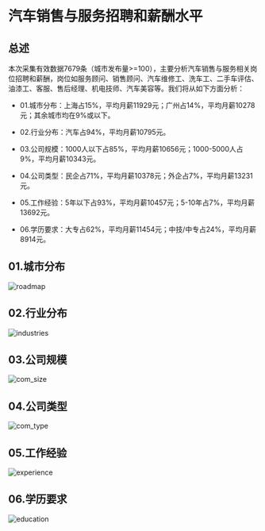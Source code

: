 # 汽车销售与服务招聘和薪酬水平

## 总述

本次采集有效数据7679条（城市发布量\>=100），主要分析汽车销售与服务相关岗位招聘和薪酬，岗位如服务顾问、销售顾问、汽车维修工、洗车工、二手车评估、油漆工、客服、售后经理、机电技师、汽车美容等。我们将从如下方面分析：

-   01.城市分布：上海占15%，平均月薪11929元；广州占14%，平均月薪10278元；其余城市均在9%或以下。

-   02.行业分布：汽车占94%，平均月薪10795元。

-   03.公司规模：1000人以下占85%，平均月薪10656元；1000-5000人占9%，平均月薪10343元。

-   04.公司类型：民企占71%，平均月薪10378元；外企占7%，平均月薪13231元。

-   05.工作经验：5年以下占93%，平均月薪10457元；5-10年占7%，平均月薪13692元。

-   06.学历要求：大专占62%，平均月薪11454元；中技/中专占24%，平均月薪8914元。

## 01.城市分布

![roadmap](PIC22/Rplot01_roadmap.png)

## 02.行业分布

![industries](PIC22/Rplot02_industries.png)

## 03.公司规模

![com_size](PIC22/Rplot03_com_size.png)

## 04.公司类型

![com_type](PIC22/Rplot04_com_type.png)

## 05.工作经验

![experience](PIC22/Rplot05_experience.png)

## 06.学历要求

![education](PIC22/Rplot06_education.png)
